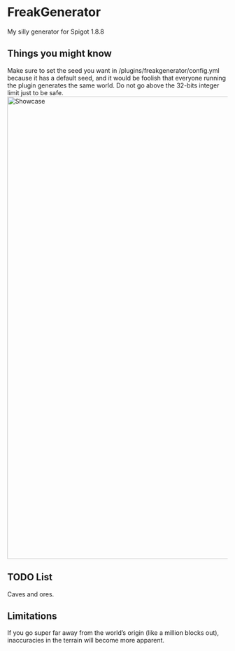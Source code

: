 # FreakGenerator
My silly generator for Spigot 1.8.8
## Things you might know
Make sure to set the seed you want in /plugins/freakgenerator/config.yml because it has a default seed, and it would be foolish that everyone running the plugin generates the same world. Do not go above the 32-bits integer limit just to be safe.
<img width="1858" height="1057" alt="Showcase" src="https://github.com/user-attachments/assets/e589b7dd-63d0-4d89-9096-00b8189a0b02" />
## TODO List
Caves and ores.
## Limitations
If you go super far away from the world’s origin (like a million blocks out), inaccuracies in the terrain will become more apparent.
